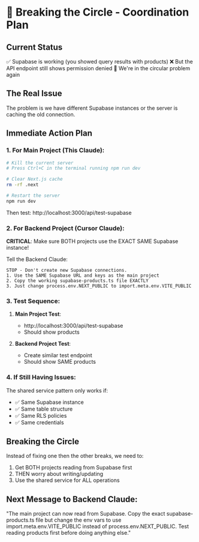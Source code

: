 # 🎯 Breaking the Circle - Coordination Plan

## Current Status
✅ Supabase is working (you showed query results with products)
❌ But the API endpoint still shows permission denied
🔄 We're in the circular problem again

## The Real Issue
The problem is we have different Supabase instances or the server is caching the old connection.

## Immediate Action Plan

### 1. For Main Project (This Claude):
```bash
# Kill the current server
# Press Ctrl+C in the terminal running npm run dev

# Clear Next.js cache
rm -rf .next

# Restart the server
npm run dev
```

Then test: http://localhost:3000/api/test-supabase

### 2. For Backend Project (Cursor Claude):

**CRITICAL**: Make sure BOTH projects use the EXACT SAME Supabase instance!

Tell the Backend Claude:
```
STOP - Don't create new Supabase connections. 
1. Use the SAME Supabase URL and keys as the main project
2. Copy the working supabase-products.ts file EXACTLY
3. Just change process.env.NEXT_PUBLIC to import.meta.env.VITE_PUBLIC
```

### 3. Test Sequence:

1. **Main Project Test**:
   - http://localhost:3000/api/test-supabase
   - Should show products

2. **Backend Project Test**:
   - Create similar test endpoint
   - Should show SAME products

### 4. If Still Having Issues:

The shared service pattern only works if:
- ✅ Same Supabase instance
- ✅ Same table structure
- ✅ Same RLS policies
- ✅ Same credentials

## Breaking the Circle

Instead of fixing one then the other breaks, we need to:
1. Get BOTH projects reading from Supabase first
2. THEN worry about writing/updating
3. Use the shared service for ALL operations

## Next Message to Backend Claude:
"The main project can now read from Supabase. Copy the exact supabase-products.ts file but change the env vars to use import.meta.env.VITE_PUBLIC instead of process.env.NEXT_PUBLIC. Test reading products first before doing anything else."